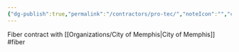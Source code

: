 ```yaml
---
{"dg-publish":true,"permalink":"/contractors/pro-tec/","noteIcon":"","created":"2025-01-16T15:21:53.214-06:00"}
---
```


Fiber contract with [[Organizations/City of Memphis\|City of Memphis]]
#fiber
